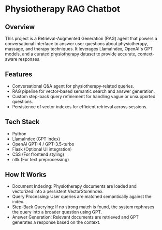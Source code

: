 # Physiotherapy RAG Chatbot
## Overview
This project is a Retrieval-Augmented Generation (RAG) agent that powers a conversational interface to answer user questions about physiotherapy, massage, and therapy techniques. It leverages LlamaIndex, OpenAI's GPT models, and a curated physiotherapy dataset to provide accurate, context-aware responses.

## Features
- Conversational Q&A agent for physiotherapy-related queries.
- RAG pipeline for vector-based semantic search and answer generation.
- Custom step-back query refinement for handling vague or unsupported questions.
- Persistence of vector indexes for efficient retrieval across sessions.

## Tech Stack
- Python
- LlamaIndex (GPT Index)
- OpenAI GPT-4 / GPT-3.5-turbo
- Flask (Optional UI integration)
- CSS (For frontend styling)
- nltk (For text preprocessing)

## How It Works
- Document Indexing: Physiotherapy documents are loaded and vectorized into a persistent VectorStoreIndex.
- Query Processing: User queries are matched semantically against the index.
- Step-Back Querying: If no strong match is found, the system rephrases the query into a broader question using GPT.
- Answer Generation: Relevant documents are retrieved and GPT generates a response based on the context.
